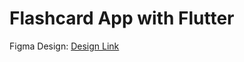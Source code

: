 # Flashcard App with Flutter

Figma Design: [Design Link](https://www.figma.com/design/kLoNP6U1XlAV4mdSD4OCzV/2STYNE---Flashcard-App?node-id=0-1&t=7zaO5cykSTgkMb4q-0)
